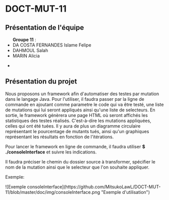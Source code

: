 DOCT-MUT-11
==

Présentation de l'équipe
-
<ul><b> Groupe 11</b> :
<li>DA COSTA FERNANDES	Islame Felipe</li>
<li>DAHMOUL	Salah</li>
<li>MARIN Alicia</li>
</ul>

-

Présentation du projet
-

<p>Nous proposons un framework afin d'automatiser des testes par mutation dans le langage Java. Pour l'utiliser, il faudra passer par la ligne de commande en ajoutant comme parametre le code qui va être testé, une liste de mutations qui lui seront appliqués ainsi qu'une liste de selecteurs.
En sortie, le framework génèrera une page HTML où seront affichés les statistiques des testes réalisés. C'est-à-dire les mutations appliquées, celles qui ont été tuées. Il y aura de plus un diagramme circulaire représentant le pourcentage de mutants tués, ainsi qu'un graphiques représentant les résultats en fonction de l'itérations.</p>

<p>Pour lancer le framework en ligne de commande, il faudra utiliser <b>$ ./consoleInterface</b> et suivre les indications. </p>
<p> Il faudra préciser le chemin du dossier source à transformer, spécifier le nom de la mutation ainsi que le selecteur que l'on souhaite appliquer. </p>
<!-- <p><b> -s </b> pour le code source qui va être testé. (obligatoire).</p>
<p><b> -m </b> pour l’ensemble de mutation qui seront appliquées. Les mutations doivent être spécifiées par sont code (cf spécifications.md). </p>   -->

<!-- En suite, il est possible de spécifier les sélecteurs avec les commandes: -->

<!-- <p><b> -t </b> pour appliquer toutes les mutations au programme.</p>
<p><b> -f </b> pour appliquer une seule mutation au programme à la fois</p>
<p><b> -c </b> pour appliquer des combinaisons spécifiques des mutations. Cette commande sera suivie par un sous-ensemble spécifié par <b> -m </b>, qui représentent une combinaison. La commande <b> -c </b> peut être répétée plusieurs fois, en symbolisant qui plusieurs combinaisons seront appliquées à la fois. </p>    -->
<p>Exemple:</p>
![Exemple consoleInterface](https://github.com/MitsukoLawL/DOCT-MUT-11/blob/master/doc/img/consoleInterface.png "Exemple d'utilisation")
